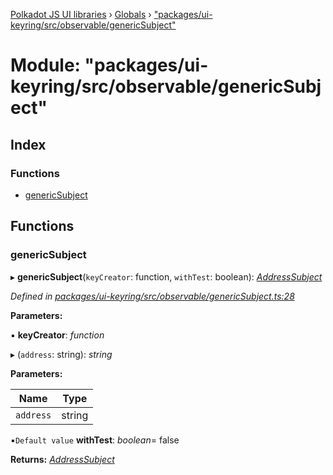 [Polkadot JS UI libraries](../README.md) › [Globals](../globals.md) › ["packages/ui-keyring/src/observable/genericSubject"](_packages_ui_keyring_src_observable_genericsubject_.md)

# Module: "packages/ui-keyring/src/observable/genericSubject"

## Index

### Functions

* [genericSubject](_packages_ui_keyring_src_observable_genericsubject_.md#genericsubject)

## Functions

###  genericSubject

▸ **genericSubject**(`keyCreator`: function, `withTest`: boolean): *[AddressSubject](../interfaces/_packages_ui_keyring_src_observable_types_.addresssubject.md)*

*Defined in [packages/ui-keyring/src/observable/genericSubject.ts:28](https://github.com/polkadot-js/ui/blob/a3ab735/packages/ui-keyring/src/observable/genericSubject.ts#L28)*

**Parameters:**

▪ **keyCreator**: *function*

▸ (`address`: string): *string*

**Parameters:**

Name | Type |
------ | ------ |
`address` | string |

▪`Default value`  **withTest**: *boolean*= false

**Returns:** *[AddressSubject](../interfaces/_packages_ui_keyring_src_observable_types_.addresssubject.md)*
